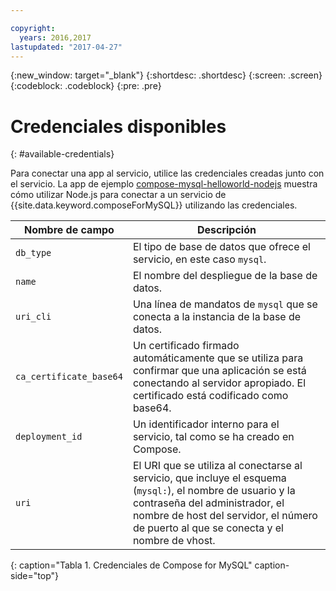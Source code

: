 ```yaml
---

copyright:
  years: 2016,2017
lastupdated: "2017-04-27"
---
```


{:new_window: target="_blank"}
{:shortdesc: .shortdesc}
{:screen: .screen}
{:codeblock: .codeblock}
{:pre: .pre}

# Credenciales disponibles
{: #available-credentials}

Para conectar una app al servicio, utilice las credenciales creadas junto con el servicio. La app de ejemplo [compose-mysql-helloworld-nodejs](https://github.com/IBM-Bluemix/compose-mysql-helloworld-nodejs) muestra cómo utilizar Node.js para conectar a un servicio de {{site.data.keyword.composeForMySQL}} utilizando las credenciales.

Nombre de campo|Descripción
----------|-----------
`db_type`|El tipo de base de datos que ofrece el servicio, en este caso `mysql`.
`name`|El nombre del despliegue de la base de datos.
`uri_cli`|Una línea de mandatos de `mysql` que se conecta a la instancia de la base de datos.
`ca_certificate_base64`|Un certificado firmado automáticamente que se utiliza para confirmar que una aplicación se está conectando al servidor apropiado. El certificado está codificado como base64.
`deployment_id`|Un identificador interno para el servicio, tal como se ha creado en Compose.
`uri`|El URI que se utiliza al conectarse al servicio, que incluye el esquema (`mysql:`), el nombre de usuario y la contraseña del administrador, el nombre de host del servidor, el número de puerto al que se conecta y el nombre de vhost.
{: caption="Tabla 1. Credenciales de Compose for MySQL" caption-side="top"}
